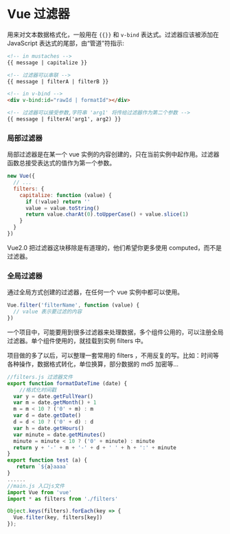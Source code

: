 # Vue 过滤器
用来对文本数据格式化，一般用在 `{{}}` 和 `v-bind` 表达式。过滤器应该被添加在 JavaScript 表达式的尾部，由“管道”符指示:

``` html
<!-- in mustaches -->
{{ message | capitalize }}

<!-- 过滤器可以串联 -->
{{ message | filterA | filterB }}

<!-- in v-bind -->
<div v-bind:id="rawId | formatId"></div>

<!-- 过滤器可以接受参数,字符串 'arg1' 将传给过滤器作为第二个参数 -->
{{ message | filterA('arg1', arg2) }}
```

### 局部过滤器
局部过滤器是在某一个 vue 实例的内容创建的，只在当前实例中起作用。过滤器函数总接受表达式的值作为第一个参数。

``` js
new Vue({
  // ...
  filters: {
    capitalize: function (value) {
      if (!value) return ''
      value = value.toString()
      return value.charAt(0).toUpperCase() + value.slice(1)
    }
  }
})
```

Vue2.0 把过滤器这块移除是有道理的，他们希望你更多使用 computed，而不是过滤器。

### 全局过滤器
通过全局方式创建的过滤器，在任何一个 vue 实例中都可以使用。

``` js
Vue.filter('filterName', function (value) {
  // value 表示要过滤的内容
})
```

一个项目中，可能要用到很多过滤器来处理数据，多个组件公用的，可以注册全局过滤器。单个组件使用的，就挂载到实例 filters 中。

项目做的多了以后，可以整理一套常用的 filters ，不用反复的写。比如：时间等各种操作，数据格式转化，单位换算，部分数据的 md5 加密等...

``` js
//filters.js 过滤器文件
export function formatDateTime (date) {
    //格式化时间戳
  var y = date.getFullYear()
  var m = date.getMonth() + 1
  m = m < 10 ? ('0' + m) : m
  var d = date.getDate()
  d = d < 10 ? ('0' + d) : d
  var h = date.getHours()
  var minute = date.getMinutes()
  minute = minute < 10 ? ('0' + minute) : minute
  return y + '-' + m + '-' + d + ' ' + h + ':' + minute
}
export function test (a) {
   return `${a}aaaa`
}
......
//main.js 入口js文件
import Vue from 'vue'
import * as filters from './filters'

Object.keys(filters).forEach(key => {
  Vue.filter(key, filters[key])
});
```